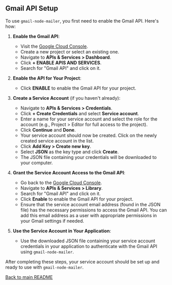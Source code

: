 ## Gmail API Setup

To use `gmail-node-mailer`, you first need to enable the Gmail API. Here's how:

1. **Enable the Gmail API**:
   - Visit the [Google Cloud Console](https://console.cloud.google.com/).
   - Create a new project or select an existing one.
   - Navigate to **APIs & Services > Dashboard**.
   - Click **+ ENABLE APIS AND SERVICES**.
   - Search for "Gmail API" and click on it.

2. **Enable the API for Your Project**:
   - Click **ENABLE** to enable the Gmail API for your project.

3. **Create a Service Account** (if you haven't already):
   - Navigate to **APIs & Services > Credentials**.
   - Click **+ Create Credentials** and select **Service account**.
   - Enter a name for your service account and select the role for the account (e.g., Project > Editor for full access to the project).
   - Click **Continue** and **Done**.
   - Your service account should now be created. Click on the newly created service account in the list.
   - Click **Add Key > Create new key**.
   - Select **JSON** as the key type and click **Create**.
   - The JSON file containing your credentials will be downloaded to your computer.

4. **Grant the Service Account Access to the Gmail API**:
   - Go back to the [Google Cloud Console](https://console.cloud.google.com/).
   - Navigate to **APIs & Services > Library**.
   - Search for "Gmail API" and click on it.
   - Click **Enable** to enable the Gmail API for your project.
   - Ensure that the service account email address (found in the JSON file) has the necessary permissions to access the Gmail API. You can add this email address as a user with appropriate permissions in your Gmail settings if needed.

5. **Use the Service Account in Your Application**:
   - Use the downloaded JSON file containing your service account credentials in your application to authenticate with the Gmail API using `gmail-node-mailer`.

After completing these steps, your service account should be set up and ready to use with `gmail-node-mailer`.

[Back to main README](README.md)
